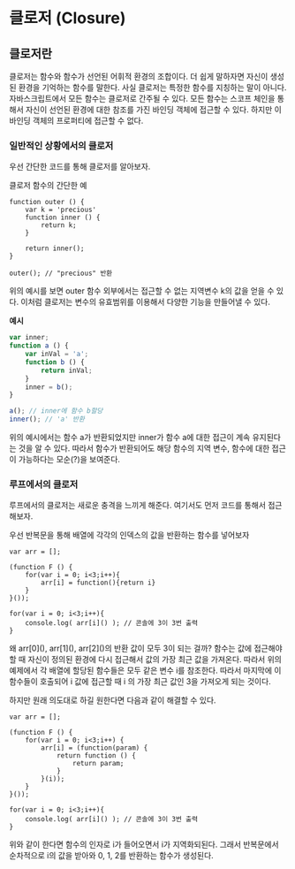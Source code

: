 클로저 (Closure)
===============

## 클로저란

클로저는 함수와 함수가 선언된 어휘적 환경의 조합이다. 더 쉽게 말하자면 자신이 생성된 환경을 기억하는 함수를 말한다. 사실 클로저는 특정한 함수를 지칭하는 말이 아니다. 자바스크립트에서 모든 함수는 클로저로 간주될 수 있다. 모든 함수는 스코프 체인을 통해서 자신이 선언된 환경에 대한 참조를 가진 바인딩 객체에 접근할 수 있다. 하지만 이 바인딩 객체의 프로퍼티에 접근할 수 없다.

### 일반적인 상황에서의 클로저

우선 간단한 코드를 통해 클로저를 알아보자.

클로저 함수의 간단한 예

    function outer () {
        var k = 'precious'
        function inner () {
            return k;
        }

        return inner();
    }

    outer(); // "precious" 반환 

위의 예시를 보면 outer 함수 외부에서는 접근할 수 없는 지역변수 k의 값을 얻을 수 있다. 이처럼 클로저는 변수의 유효범위를 이용해서 다양한 기능을 만들어낼 수 있다.

**예시**
```javascript
var inner;
function a () {
    var inVal = 'a';
    function b () {
        return inVal;
    }
    inner = b();
}

a(); // inner에 함수 b할당
inner(); // 'a' 반환
```

위의 예시에서는 함수 a가 반환되었지만 inner가 함수 a에 대한 접근이 계속 유지된다는 것을 알 수 있다. 따라서 함수가 반환되어도 해당 함수의 지역 변수, 함수에 대한 접근이 가능하다는 모순(?)을 보여준다.

### 루프에서의 클로저

루프에서의 클로저는 새로운 충격을 느끼게 해준다. 여기서도 먼저 코드를 통해서 접근해보자.

우선 반복문을 통해 배열에 각각의 인덱스의 값을 반환하는 함수를 넣어보자


    var arr = [];

    (function F () {
        for(var i = 0; i<3;i++){
            arr[i] = function(){return i}
        }
    }());

    for(var i = 0; i<3;i++){
        console.log( arr[i]() ); // 콘솔에 3이 3번 출력
    }

왜 arr\[0](), arr\[1](), arr\[2]()의 반환 값이 모두 3이 되는 걸까? 함수는 값에 접근해야 할 때 자신이 정의된 환경에 다시 접근해서 값의 가장 최근 값을 가져온다. 따라서 위의 예제에서 각 배열에 할당된 함수들은 모두 같은 변수 i를 참조한다. 따라서 마지막에 이 함수들이 호출되어 i 값에 접근할 때 i 의 가장 최근 값인 3을 가져오게 되는 것이다.

하지만 원래 의도대로 하길 원한다면 다음과 같이 해결할 수 있다.

    var arr = [];

    (function F () {
        for(var i = 0; i<3;i++) {
            arr[i] = (function(param) { 
                return function () { 
                    return param;     
                }
            }(i));
        }
    }());

    for(var i = 0; i<3;i++){
        console.log( arr[i]() ); // 콘솔에 3이 3번 출력
    }

위와 같이 한다면 함수의 인자로 i가 들어오면서 i가 지역화되된다. 그래서 반복문에서 순차적으로 i의 값을 받아와 0, 1, 2를 반환하는 함수가 생성된다.